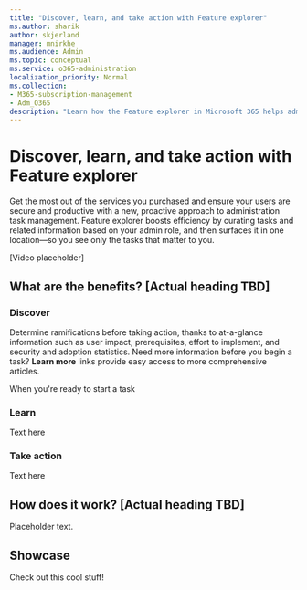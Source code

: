 ```yaml
---
title: "Discover, learn, and take action with Feature explorer"
ms.author: sharik
author: skjerland
manager: mnirkhe
ms.audience: Admin
ms.topic: conceptual
ms.service: o365-administration
localization_priority: Normal
ms.collection: 
- M365-subscription-management
- Adm_O365
description: "Learn how the Feature explorer in Microsoft 365 helps admins discover, learn, and take action."
---
```


# Discover, learn, and take action with Feature explorer

Get the most out of the services you purchased and ensure your users are secure and productive with a new, proactive approach to administration task management. Feature explorer boosts efficiency by curating tasks and related information based on your admin role, and then surfaces it in one location&mdash;so you see only the tasks that matter to you.

[Video placeholder]

## What are the benefits? [Actual heading TBD]

### Discover

Determine ramifications before taking action, thanks to at-a-glance information such as user impact, prerequisites, effort to implement, and security and adoption statistics. Need more information before you begin a task? <b>Learn more</b> links provide easy access to more comprehensive articles.

When you're ready to start a task

### Learn

Text here

### Take action

Text here

## How does it work? [Actual heading TBD]

Placeholder text.

## Showcase

Check out this cool stuff!
